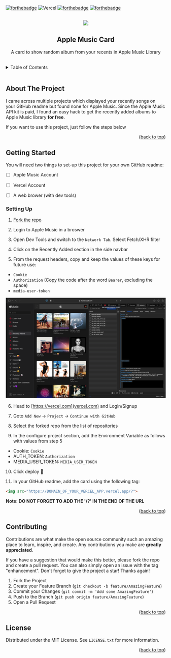 
[![forthebadge](https://forthebadge.com/images/badges/built-with-love.svg)](https://forthebadge.com)
![Vercel](https://vercelbadge.vercel.app/api/radioactive11/apple-music-readme?style=for-the-badge)
[![forthebadge](https://forthebadge.com/images/badges/uses-html.svg)](https://forthebadge.com)
[![forthebadge](https://forthebadge.com/images/badges/made-with-python.svg)](https://forthebadge.com)
<div id="top"></div>
<!-- PROJECT LOGO -->
<br />
<div align="center">
  <img src="https://apple-music-readme.vercel.app/">
  <h2 align="center">Apple Music Card</h3>

<p align="center">
    A card to show random album from your recents in Apple Music Library
</p>
<br>
</div>




<!-- TABLE OF CONTENTS -->
<details>
  <summary>Table of Contents</summary>
  <ol>
    <li>
      <a href="#about-the-project">About The Project</a>
      <ul>
        <li><a href="#built-with">Built With</a></li>
      </ul>
    </li>
    <li>
      <a href="#getting-started">Getting Started</a>
      <ul>
        <li><a href="#setting-up">Setting Up</a></li>
      </ul>
    </li>
    <li><a href="#contributing">Contributing</a></li>
    <li><a href="#license">License</a></li>
  </ol>
</details>

<br>

<!-- ABOUT THE PROJECT -->
## About The Project

I came across multiple projects which displayed your recently songs on your GitHub readme but found none for Apple Music. Since the Apple Music API kit is paid, I found an easy hack to get the recently added albums to Apple Music library **for free**.

If you want to use this project, just follow the steps below


<p align="right">(<a href="#top">back to top</a>)</p>



<!-- GETTING STARTED -->
## Getting Started

You will need two things to set-up this project for your own GitHub readme:

- [ ] Apple Music Account
- [ ] Vercel Account
- [ ] A web brower (with dev tools)


### Setting Up

1. [Fork the repo](https://github.com/radioactive11/apple-music-readme/fork)
   
2. Login to Apple Music in a broswer
   
3. Open Dev Tools and switch to the `Network Tab`. Select Fetch/XHR filter 

4. Click on the Recently Added section in the side navbar

5. From the request headers, copy and keep the values of these keys for future use:

* `Cookie`
* `Authorization` (Copy the code after the word `Bearer`, excluding the space)
* `media-user-token`

<img src="static/network.png">

6. Head to [https://vercel.com](vercel.com) and Login/Signup

7. Goto `Add New` -> `Project` -> `Continue with GitHub`

8. Select the forked repo from the list of repositories

9. In the configure project section, add the Environment Variable as follows with values from step 5

* Cookie: `Cookie`
* AUTH_TOKEN: `Authorization`
* MEDIA_USER_TOKEN: `MEDIA_USER_TOKEN`

10. Click deploy 🚀

11. In your GitHub readme, add the card using the following tag:
```html
<img src="https://DOMAIN_OF_YOUR_VERCEL_APP.vercel.app/?">
```

**Note: DO NOT FORGET TO ADD THE '/?' IN THE END OF THE URL**

<p align="right">(<a href="#top">back to top</a>)</p>

<!-- CONTRIBUTING -->
## Contributing

Contributions are what make the open source community such an amazing place to learn, inspire, and create. Any contributions you make are **greatly appreciated**.

If you have a suggestion that would make this better, please fork the repo and create a pull request. You can also simply open an issue with the tag "enhancement".
Don't forget to give the project a star! Thanks again!

1. Fork the Project
2. Create your Feature Branch (`git checkout -b feature/AmazingFeature`)
3. Commit your Changes (`git commit -m 'Add some AmazingFeature'`)
4. Push to the Branch (`git push origin feature/AmazingFeature`)
5. Open a Pull Request

<p align="right">(<a href="#top">back to top</a>)</p>



<!-- LICENSE -->
## License

Distributed under the MIT License. See `LICENSE.txt` for more information.

<p align="right">(<a href="#top">back to top</a>)</p>

